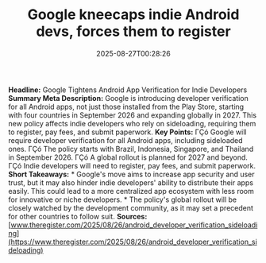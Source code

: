 ﻿---
title: "Google kneecaps indie Android devs, forces them to register"
date: "2025-08-27T00:28:26"
category: "Markets"
summary: ""
slug: "google kneecaps indie android devs forces them to register"
source_urls:
  - "https://go.theregister.com/feed/www.theregister.com/2025/08/26/android_developer_verification_sideloading/"
seo:
  title: "Google kneecaps indie Android devs, forces them to register | Hash n Hedge"
  description: ""
  keywords: ["news", "markets", "brief"]
---
**Headline:** Google Tightens Android App Verification for Indie Developers  **Summary Meta Description:** Google is introducing developer verification for all Android apps, not just those installed from the Play Store, starting with four countries in September 2026 and expanding globally in 2027. This new policy affects indie developers who rely on sideloading, requiring them to register, pay fees, and submit paperwork.  **Key Points:**  ΓÇó Google will require developer verification for all Android apps, including sideloaded ones. ΓÇó The policy starts with Brazil, Indonesia, Singapore, and Thailand in September 2026. ΓÇó A global rollout is planned for 2027 and beyond. ΓÇó Indie developers will need to register, pay fees, and submit paperwork.  **Short Takeaways:**  * Google's move aims to increase app security and user trust, but it may also hinder indie developers' ability to distribute their apps easily. This could lead to a more centralized app ecosystem with less room for innovative or niche developers. * The policy's global rollout will be closely watched by the development community, as it may set a precedent for other countries to follow suit.  **Sources:** [www.theregister.com/2025/08/26/android_developer_verification_sideloading](https://www.theregister.com/2025/08/26/android_developer_verification_sideloading) 
